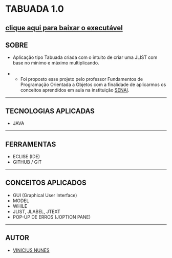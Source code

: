 # <strong>TABUADA 1.0</strong>

[](./TabuadaImagem.png)

## [clique aqui para baixar o executável](./executavel/TabuadaVinicius.jar)

## <strong>SOBRE</strong>

- Aplicação tipo Tabuada criada com o intuito de criar uma JLIST com base no mínimo e máximo multiplicando.
  <br><br>
- - Foi proposto esse projeto pelo professor Fundamentos de Programação Orientada a Objetos com a finalidade de aplicarmos os conceitos aprendidos em aula na instituição [SENAI](https://jandira.sp.senai.br/).

---

## <strong>TECNOLOGIAS APLICADAS</strong>

- JAVA

---

## <strong>FERRAMENTAS</strong>

- ECLISE (IDE)
- GITHUB / GIT

---

## <strong>CONCEITOS APLICADOS</strong>

- GUI (Graphical User Interface)
- MODEL
- WHILE
- JLIST, JLABEL, JTEXT
- POP-UP DE ERROS (JOPTION PANE)

---

## <strong>AUTOR</strong>

- [VINICIUS NUNES](https://github.com/VINICIUSNUNES137)
